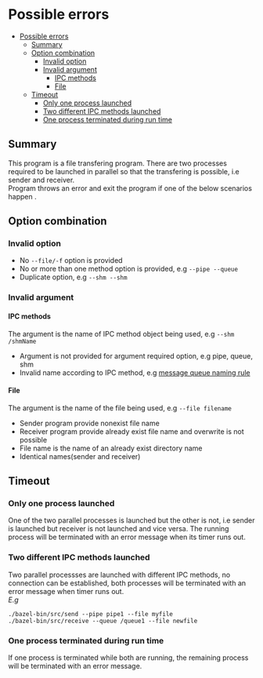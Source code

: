 # Possible errors
- [Possible errors](#possible-errors)
  - [Summary](#summary)
  - [Option combination](#option-combination)
    - [Invalid option](#invalid-option)
    - [Invalid argument](#invalid-argument)
      - [IPC methods](#ipc-methods)
      - [File](#file)
  - [Timeout](#timeout)
    - [Only one process launched](#only-one-process-launched)
    - [Two different IPC methods launched](#two-different-ipc-methods-launched)
    - [One process terminated during run time](#one-process-terminated-during-run-time)
## Summary
This program is a file transfering program. There are two processes required to be launched in parallel so that the transfering is possible, i.e sender and receiver.   
Program throws an error and exit the program if one of the below scenarios happen .
## Option combination
### Invalid option
- No `--file/-f` option is provided
- No or more than one method option is provided, e.g `--pipe --queue` 
- Duplicate option, e.g `--shm --shm` 
### Invalid argument
#### IPC methods
The argument is the name of IPC method object being used, e.g `--shm /shmName`
- Argument is not provided for argument required option, e.g pipe, queue, shm
- Invalid name according to IPC method, e.g [message queue naming rule](https://man7.org/linux/man-pages/man7/mq_overview.7.html)

#### File
The argument is the name of the file being used, e.g `--file filename`
- Sender program provide nonexist file name
- Receiver program provide already exist file name and overwrite is not possible
- File name is the name of an already exist directory name
- Identical names(sender and receiver)

## Timeout
### Only one process launched
One of the two parallel processes is launched but the other is not, i.e sender is launched but receiver is not launched and vice versa. The running process will be terminated with an error message when its timer runs out. 
### Two different IPC methods launched
Two parallel processses are launched with different IPC methods, no connection can be established, both processes will be terminated with an error message when timer runs out.  
*E.g*
```
./bazel-bin/src/send --pipe pipe1 --file myfile
./bazel-bin/src/receive --queue /queue1 --file newfile
```
### One process terminated during run time
If one process is terminated while both are running, the remaining process will be terminated with an error message. 

